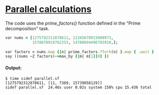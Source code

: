 [1]: http://rosettacode.org/wiki/Parallel_calculations

# [Parallel calculations][1]

The code uses the *prime\_factors()* function defined in the "Prime decomposition" task.

```ruby
var nums = [1275792312878611, 12345678915808973,
            1578070919762253, 14700694496703910,];
 
var factors = nums.map {|n| prime_factors.ffork(n) }.map { .wait }
say ((nums ~Z factors)->max_by {|m| m[1][0] })
```

#### Output:
```
$ time sidef parallel.sf
[1275792312878611, [11, 7369, 15739058129]]
sidef parallel.sf  24.46s user 0.02s system 158% cpu 15.436 total
```